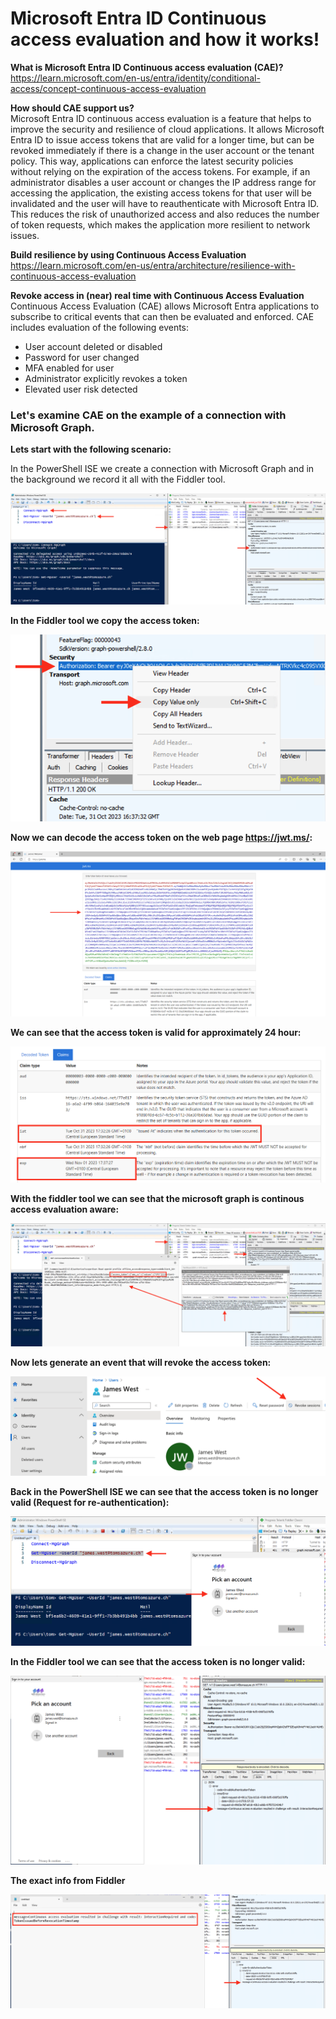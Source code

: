 # Microsoft Entra ID Continuous access evaluation and how it works!

**What is Microsoft Entra ID Continuous access evaluation (CAE)?**  
https://learn.microsoft.com/en-us/entra/identity/conditional-access/concept-continuous-access-evaluation

**How should CAE support us?**  
Microsoft Entra ID continuous access evaluation is a feature that helps to improve the security and resilience of cloud applications. It allows Microsoft Entra ID to issue access tokens that are valid for a longer time, but can be revoked immediately if there is a change in the user account or the tenant policy. This way, applications can enforce the latest security policies without relying on the expiration of the access tokens. For example, if an administrator disables a user account or changes the IP address range for accessing the application, the existing access tokens for that user will be invalidated and the user will have to reauthenticate with Microsoft Entra ID. This reduces the risk of unauthorized access and also reduces the number of token requests, which makes the application more resilient to network issues.

**Build resilience by using Continuous Access Evaluation**  
https://learn.microsoft.com/en-us/entra/architecture/resilience-with-continuous-access-evaluation

**Revoke access in (near) real time with Continuous Access Evaluation**  
Continuous Access Evaluation (CAE) allows Microsoft Entra applications to subscribe to critical events that can then be evaluated and enforced. CAE includes evaluation of the following events:

- User account deleted or disabled
- Password for user changed
- MFA enabled for user
- Administrator explicitly revokes a token
- Elevated user risk detected

### Let's examine CAE on the example of a connection with Microsoft Graph.

**Lets start with the following scenario:**  

In the PowerShell ISE we create a connection with Microsoft Graph and in the background we record it all with the Fiddler tool.

<img src="/Entra_ID_CAE/Images/cae_1.png" alt="Connection to Microsoft Graph">

**In the Fiddler tool we copy the access token:**  

<img src="/Entra_ID_CAE/Images/cae_2.png" alt="Copy access token">

**Now we can decode the access token on the web page https://jwt.ms/:**  

<img src="/Entra_ID_CAE/Images/cae_3.png" alt="Decode access token">

**We can see that the access token is valid for approximately 24 hour:**  

<img src="/Entra_ID_CAE/Images/cae_4.png" alt="Access token valid for 24 hours">

**With the fiddler tool we can see that the microsoft graph is continous access evaluation aware:**  

<img src="/Entra_ID_CAE/Images/cae_5.png" alt="Microsoft Graph is CAE aware">

**Now lets generate an event that will revoke the access token:**

<img src="/Entra_ID_CAE/Images/cae_6.png" alt="Generate event">

**Back in the PowerShell ISE we can see that the access token is no longer valid (Request for re-authentication):**  

<img src="/Entra_ID_CAE/Images/cae_7.png" alt="Access token is no longer valid">

**In the Fiddler tool we can see that the access token is no longer valid:**  

<img src="/Entra_ID_CAE/Images/cae_8.png" alt="Access token is no longer valid">

**The exact info from Fiddler**  

<img src="/Entra_ID_CAE/Images/cae_9.png" alt="Infos from Fiddler">